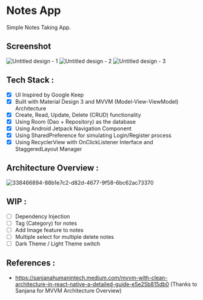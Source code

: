 # Notes App
Simple Notes Taking App.

## Screenshot
![Untitled design - 1](https://github.com/PutraGandaD/GoogleKeepClone/assets/54593964/560a7454-17e9-48d7-9b7c-fbc235617022)
![Untitled design - 2](https://github.com/PutraGandaD/GoogleKeepClone/assets/54593964/43bb21f1-6bb5-4755-9e1e-e732606cb394)
![Untitled design - 3](https://github.com/PutraGandaD/GoogleKeepClone/assets/54593964/97cdade8-5c7e-44f3-bfa1-1747349af943)

## Tech Stack :
- [x] UI Inspired by Google Keep
- [x] Built with Material Design 3 and MVVM (Model-View-ViewModel) Architecture
- [x] Create, Read, Update, Delete (CRUD) functionality 
- [x] Using Room (Dao + Repository) as the database
- [x] Using Android Jetpack Navigation Component 
- [x] Using SharedPreference for simulating Login/Register process
- [x] Using RecyclerView with OnClickListener Interface and StaggeredLayout Manager 

## Architecture Overview : 
![338466894-88b1e7c2-d82d-4677-9f58-6bc62ac73370](https://github.com/PutraGandaD/GoogleKeepClone/assets/54593964/b26d89c6-2234-4309-84b0-8222db3cd7e2)

## WIP :
- [ ] Dependency Injection
- [ ] Tag (Category) for notes
- [ ] Add Image feature to notes
- [ ] Multiple select for multiple delete notes
- [ ] Dark Theme / Light Theme switch

## References :
- https://sanjanahumanintech.medium.com/mvvm-with-clean-architecture-in-react-native-a-detailed-guide-e5e25b815db0 (Thanks to Sanjana for MVVM Architecture Overview)




